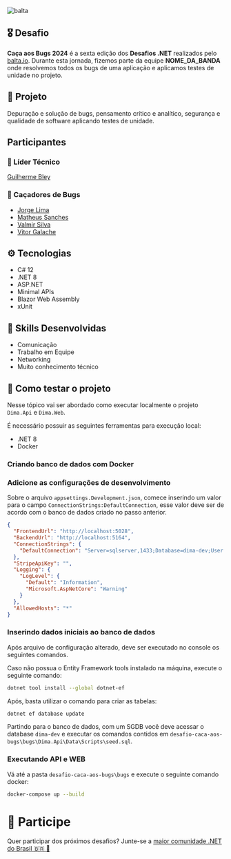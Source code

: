 ![balta](https://baltaio.blob.core.windows.net/static/images/dark/balta-logo.svg)

## 🎖️ Desafio
**Caça aos Bugs 2024** é a sexta edição dos **Desafios .NET** realizados pelo [balta.io](https://balta.io). Durante esta jornada, fizemos parte da equipe __NOME_DA_BANDA__ onde resolvemos todos os bugs de uma aplicação e aplicamos testes de unidade no projeto.

## 📱 Projeto
Depuração e solução de bugs, pensamento crítico e analítico, segurança e qualidade de software aplicando testes de unidade.

## Participantes
### 🚀 Líder Técnico
[Guilherme Bley](https://github.com/GuilhermeBley)

### 👻 Caçadores de Bugs
* [Jorge Lima](http://github.com/CastionDev)
* [Matheus Sanches](https://github.com/MatheusSanches02)
* [Valmir Silva](https://github.com/vmrsilva)
* [Vitor Galache](https://github.com/vitor-galache)

## ⚙️ Tecnologias
* C# 12
* .NET 8
* ASP.NET
* Minimal APIs
* Blazor Web Assembly
* xUnit

## 🥋 Skills Desenvolvidas
* Comunicação
* Trabalho em Equipe
* Networking
* Muito conhecimento técnico

## 🧪 Como testar o projeto

Nesse tópico vai ser abordado como executar localmente o projeto `Dima.Api` e `Dima.Web`. 

É necessário possuir as seguintes ferramentas para execução local:

- .NET 8
- Docker

### Criando banco de dados com Docker



### Adicione as configurações de desenvolvimento

Sobre o arquivo `appsettings.Development.json`, comece inserindo um valor para o campo `ConnectionStrings:DefaultConnection`, esse valor deve ser de acordo com o banco de dados criado no passo anterior.

```json
{
  "FrontendUrl": "http://localhost:5028",
  "BackendUrl": "http://localhost:5164",
  "ConnectionStrings": {
    "DefaultConnection": "Server=sqlserver,1433;Database=dima-dev;User Id=sa;Password=Secret123!"
  },
  "StripeApiKey": "",
  "Logging": {
    "LogLevel": {
      "Default": "Information",
      "Microsoft.AspNetCore": "Warning"
    }
  },
  "AllowedHosts": "*"
}
```

### Inserindo dados iniciais ao banco de dados

Após arquivo de configuração alterado, deve ser executado no console os seguintes comandos.

Caso não possua o Entity Framework tools instalado na máquina, execute o seguinte comando:
```bash
dotnet tool install --global dotnet-ef
```

Após, basta utilizar o comando para criar as tabelas:
```bash
dotnet ef database update
```

Partindo para o banco de dados, com um SGDB você deve acessar o database `dima-dev` e executar os comandos contidos em `desafio-caca-aos-bugs\bugs\Dima.Api\Data\Scripts\seed.sql`.

### Executando API e WEB

Vá até a pasta `desafio-caca-aos-bugs\bugs` e execute o seguinte comando docker:

```bash
docker-compose up --build
```

# 💜 Participe
Quer participar dos próximos desafios? Junte-se a [maior comunidade .NET do Brasil 🇧🇷 💜](https://balta.io/discord)
